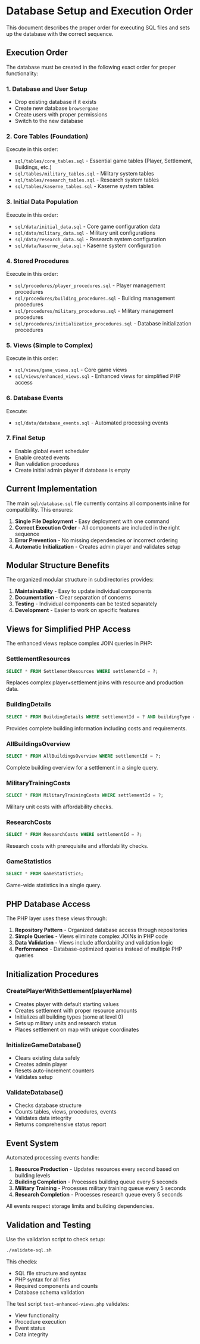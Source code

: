 # Database Setup and Execution Order

This document describes the proper order for executing SQL files and sets up the database with the correct sequence.

## Execution Order

The database must be created in the following exact order for proper functionality:

### 1. Database and User Setup
- Drop existing database if it exists
- Create new database `browsergame`
- Create users with proper permissions
- Switch to the new database

### 2. Core Tables (Foundation)
Execute in this order:
- `sql/tables/core_tables.sql` - Essential game tables (Player, Settlement, Buildings, etc.)
- `sql/tables/military_tables.sql` - Military system tables
- `sql/tables/research_tables.sql` - Research system tables  
- `sql/tables/kaserne_tables.sql` - Kaserne system tables

### 3. Initial Data Population
Execute in this order:
- `sql/data/initial_data.sql` - Core game configuration data
- `sql/data/military_data.sql` - Military unit configurations
- `sql/data/research_data.sql` - Research system configuration
- `sql/data/kaserne_data.sql` - Kaserne system configuration

### 4. Stored Procedures
Execute in this order:
- `sql/procedures/player_procedures.sql` - Player management procedures
- `sql/procedures/building_procedures.sql` - Building management procedures
- `sql/procedures/military_procedures.sql` - Military management procedures
- `sql/procedures/initialization_procedures.sql` - Database initialization procedures

### 5. Views (Simple to Complex)
Execute in this order:
- `sql/views/game_views.sql` - Core game views
- `sql/views/enhanced_views.sql` - Enhanced views for simplified PHP access

### 6. Database Events
Execute:
- `sql/data/database_events.sql` - Automated processing events

### 7. Final Setup
- Enable global event scheduler
- Enable created events
- Run validation procedures
- Create initial admin player if database is empty

## Current Implementation

The main `sql/database.sql` file currently contains all components inline for compatibility. This ensures:

1. **Single File Deployment** - Easy deployment with one command
2. **Correct Execution Order** - All components are included in the right sequence
3. **Error Prevention** - No missing dependencies or incorrect ordering
4. **Automatic Initialization** - Creates admin player and validates setup

## Modular Structure Benefits

The organized modular structure in subdirectories provides:

1. **Maintainability** - Easy to update individual components
2. **Documentation** - Clear separation of concerns
3. **Testing** - Individual components can be tested separately
4. **Development** - Easier to work on specific features

## Views for Simplified PHP Access

The enhanced views replace complex JOIN queries in PHP:

### SettlementResources
```sql
SELECT * FROM SettlementResources WHERE settlementId = ?;
```
Replaces complex player+settlement joins with resource and production data.

### BuildingDetails
```sql
SELECT * FROM BuildingDetails WHERE settlementId = ? AND buildingType = ?;
```
Provides complete building information including costs and requirements.

### AllBuildingsOverview
```sql
SELECT * FROM AllBuildingsOverview WHERE settlementId = ?;
```
Complete building overview for a settlement in a single query.

### MilitaryTrainingCosts
```sql
SELECT * FROM MilitaryTrainingCosts WHERE settlementId = ?;
```
Military unit costs with affordability checks.

### ResearchCosts
```sql
SELECT * FROM ResearchCosts WHERE settlementId = ?;
```
Research costs with prerequisite and affordability checks.

### GameStatistics
```sql
SELECT * FROM GameStatistics;
```
Game-wide statistics in a single query.

## PHP Database Access

The PHP layer uses these views through:

1. **Repository Pattern** - Organized database access through repositories
2. **Simple Queries** - Views eliminate complex JOINs in PHP code
3. **Data Validation** - Views include affordability and validation logic
4. **Performance** - Database-optimized queries instead of multiple PHP queries

## Initialization Procedures

### CreatePlayerWithSettlement(playerName)
- Creates player with default starting values
- Creates settlement with proper resource amounts
- Initializes all building types (some at level 0)
- Sets up military units and research status
- Places settlement on map with unique coordinates

### InitializeGameDatabase()
- Clears existing data safely
- Creates admin player
- Resets auto-increment counters
- Validates setup

### ValidateDatabase()
- Checks database structure
- Counts tables, views, procedures, events
- Validates data integrity
- Returns comprehensive status report

## Event System

Automated processing events handle:

1. **Resource Production** - Updates resources every second based on building levels
2. **Building Completion** - Processes building queue every 5 seconds
3. **Military Training** - Processes military training queue every 5 seconds
4. **Research Completion** - Processes research queue every 5 seconds

All events respect storage limits and building dependencies.

## Validation and Testing

Use the validation script to check setup:
```bash
./validate-sql.sh
```

This checks:
- SQL file structure and syntax
- PHP syntax for all files
- Required components and counts
- Database schema validation

The test script `test-enhanced-views.php` validates:
- View functionality
- Procedure execution
- Event status
- Data integrity